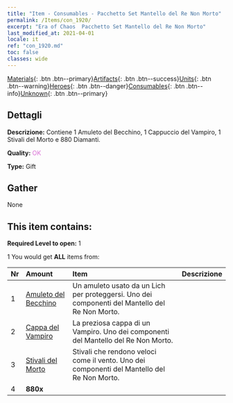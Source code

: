 ```yaml
---
title: "Item - Consumables - Pacchetto Set Mantello del Re Non Morto"
permalink: /Items/con_1920/
excerpt: "Era of Chaos  Pacchetto Set Mantello del Re Non Morto"
last_modified_at: 2021-04-01
locale: it
ref: "con_1920.md"
toc: false
classes: wide
---
```

 [Materials](/it/Items/){: .btn .btn--primary}[Artifacts](/it/Items/Artifacts/){: .btn .btn--success}[Units](/it/Items/Units/){: .btn .btn--warning}[Heroes](/it/Items/Heroes/){: .btn .btn--danger}[Consumables](/it/Items/Consumables/){: .btn .btn--info}[Unknown](/it/Items/Unknown/){: .btn .btn--primary}

## Dettagli
 **Descrizione:** Contiene 1 Amuleto del Becchino, 1 Cappuccio del Vampiro, 1 Stivali del Morto e 880 Diamanti.

 **Quality:** <span style="color: #DA70D6">OK</span>

 **Type:** Gift

## Gather

  None

## This item contains:

 **Required Level to open:** 1

 1 You would get **ALL** items  from:

  | Nr | Amount |     Item    | Descrizione |
  |:---|:-------|:------------|:-----------:|
  | 1 | [Amuleto del Becchino](/it/Items/art_129/) | Un amuleto usato da un Lich per proteggersi. Uno dei componenti del Mantello del Re Non Morto. | 
  | 2 | [Cappa del Vampiro](/it/Items/art_130/) | La preziosa cappa di un Vampiro. Uno dei componenti del Mantello del Re Non Morto. | 
  | 3 | [Stivali del Morto](/it/Items/art_131/) | Stivali che rendono veloci come il vento. Uno dei componenti del Mantello del Re Non Morto. | 
  | 4 |  **880x** | <i class="fas fa-gem"/> |  | 
